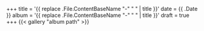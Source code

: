 +++
title = '{{ replace .File.ContentBaseName "-" " " | title }}'
date = {{ .Date }}
album = '{{ replace .File.ContentBaseName "-" " " | title }}'
draft = true
+++
{{< gallery "album path" >}}